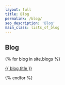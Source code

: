 ```yaml
---
layout: full
title: Blog
permalink: /blog/
seo_description: 'Blog'
main_class: lists_of_blog
---
```


<div class="heading_center">
  <h2><i class="fa fa-long-arrow-right" aria-hidden="true"></i> Blog <i class="fa fa-long-arrow-left" aria-hidden="true"></i></h2>
</div>

{% for blog in site.blogs %}
  <p>
    <a href="{{ blog.url }}"><i class="fa fa-terminal" aria-hidden="true"></i> {{ blog.title }}</a>
  </p>
{% endfor %}